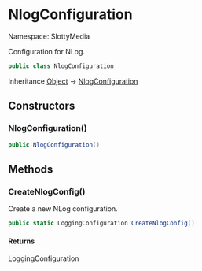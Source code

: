 # NlogConfiguration

Namespace: SlottyMedia

Configuration for NLog.

```csharp
public class NlogConfiguration
```

Inheritance [Object](https://docs.microsoft.com/en-us/dotnet/api/system.object) → [NlogConfiguration](./slottymedia.nlogconfiguration.md)

## Constructors

### **NlogConfiguration()**

```csharp
public NlogConfiguration()
```

## Methods

### **CreateNlogConfig()**

Create a new NLog configuration.

```csharp
public static LoggingConfiguration CreateNlogConfig()
```

#### Returns

LoggingConfiguration<br>
